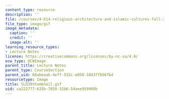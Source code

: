 ```yaml
---
content_type: resource
description: ''
file: /courses/4-614-religious-architecture-and-islamic-cultures-fall-2002/ca222777625b701032b654aee959900b_SLD39thumbnail.gif
file_type: image/gif
image_metadata:
  caption: ''
  credit: ''
  image-alt: ''
learning_resource_types:
- Lecture Notes
license: https://creativecommons.org/licenses/by-nc-sa/4.0/
ocw_type: OCWImage
parent_title: Lecture Notes
parent_type: CourseSection
parent_uid: 68abeaab-4eff-532c-e858-18d3ffb567bd
resourcetype: Image
title: SLD39thumbnail.gif
uid: ca222777-625b-7010-32b6-54aee959900b
---
```

